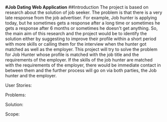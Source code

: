 **#Job Dating Web Application**
##Introduction
The project is based on research about the solution of job seeker. The problem is that there is a very late response from the job advertiser. For example, Job hunter is applying today, but he sometimes gets a response after a long time or sometimes he gets a response after 6 months or sometimes he doesn't get anything. So, the main aim of this research and the project would be to identify the solution either by suggesting to improve their profile within a short period with more skills or calling them for the interview when the hunter got matched as well as the employer. This project will try to solve the problem for Job Hunter whose profile is matched with the job title and the requirements of the employer. If the skills of the job hunter are matched with the requirements of the employer, there would be immediate contact in between them and the further process will go on via both parties, the Job hunter and the employer.

User Stories:

Problems:

Solution:

Scope:
